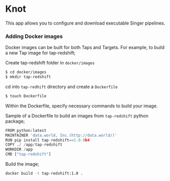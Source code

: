 # Knot

This app allows you to configure and download executable Singer pipelines.

### Adding Docker images

Docker images can be built for both Taps and Targets. For example, to build a new Tap image for tap-redshift;

Create tap-redshift folder in `docker/images`

```sh
$ cd docker/images
$ mkdir tap-redshift
```

cd into `tap-redhift` directory and create a `Dockerfile`

```sh
$ touch Dockerfile
```

Within the Dockerfile, specify necessary commands to build your image.

Sample of a Dockerfile to build an images from `tap-redshift` python package;

```python
FROM python:latest
MAINTAINER 'data.world, Inc.(http://data.world/)'
RUN pip install tap-redshift==1.0.0b4
COPY ./ /app/tap-redshift
WORKDIR /app
CMD ["tap-redshift"]
```

Build the image;

```sh
docker build -t tap-redshift:1.0 .
```
